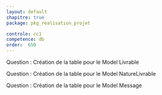 ```yaml
---
layout: default
chapitre: true
package: pkg_realisation_projet

controle: cc1
competence: db
order:  650
---
```


<!-- TODO db-1 : Table Action -->
Question : Création de la table pour le Model Livrable

<!-- TODO db-1 : Table Controller -->
Question : Création de la table pour le Model NatureLivrable

<!-- TODO db-1 : Table Autorisation -->
Question : Création de la table pour le Model Message